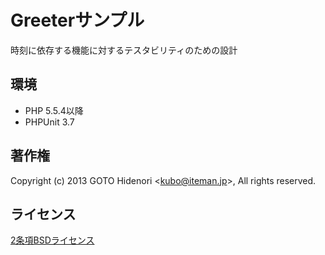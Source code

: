 Greeterサンプル
===============

時刻に依存する機能に対するテスタビリティのための設計

## 環境

* PHP 5.5.4以降
* PHPUnit 3.7

## 著作権

Copyright (c) 2013 GOTO Hidenori &lt;kubo@iteman.jp&gt;, All rights reserved.

## ライセンス

[2条項BSDライセンス](http://opensource.org/licenses/BSD-2-Clause)
